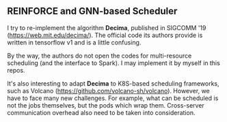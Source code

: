 ## REINFORCE and GNN-based Scheduler

I try to re-implement the algorithm **Decima**, published in SIGCOMM '19 
(https://web.mit.edu/decima/). The official code its authors provide is written in tensorflow v1 
and is a little confusing.

By the way, the authors do not open the codes for multi-resource scheduling (and the interface to Spark). 
I may implement it by myself in this repos.

It's also interesting to adapt **Decima** to K8S-based scheduling frameworks, such as Volcano (https://github.com/volcano-sh/volcano). 
However, we have to face many new challenges. For example, what can be scheduled is not the jobs themselves, 
but the pods which wrap them.  Cross-server communication overhead also need to be taken into consideration.
